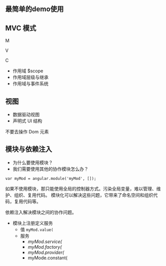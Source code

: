 ## 最简单的demo使用

## MVC 模式

M

V

C

- 作用域 $scope
- 作用域层级与继承
- 作用域与事件系统

## 视图

- 数据驱动视图
- 声明式 UI 结构

不要去操作 Dom 元素

## 模块与依赖注入

- 为什么要使用模块？
- 我们需要使用其他的协作模块怎么办？

```
var myMod = angular.module('myMod', []);
```
如果不使用模块，那只能使用全局的控制器方式。污染全局变量，难以管理、维护、组织、复用代码。
模块化可以解决这些问题，它带来了命名空间和组织代码，复用代码等。

依赖注入解决模块之间的协作问题。

- 模块上注册定义服务
  - 值 ```myMod.value(```
  - 服务
    - *myMod.service(*
    - *myMod.factory(*
    - *myMod.provider(*
    - myMode.constant(